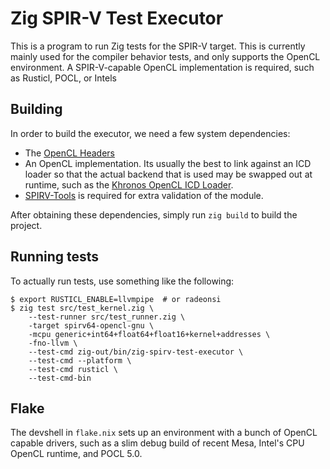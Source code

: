 # Zig SPIR-V Test Executor

This is a program to run Zig tests for the SPIR-V target. This is currently mainly used for the compiler behavior tests, and only supports the OpenCL environment. A SPIR-V-capable OpenCL implementation is required, such as Rusticl, POCL, or Intels

## Building

In order to build the executor, we need a few system dependencies:
- The [OpenCL Headers](https://github.com/KhronosGroup/OpenCL-Headers)
- An OpenCL implementation. Its usually the best to link against an ICD loader so that the actual backend that is used may be swapped out at runtime, such as the [Khronos OpenCL ICD Loader](https://github.com/KhronosGroup/OpenCL-ICD-Loader).
- [SPIRV-Tools](https://github.com/KhronosGroup/SPIRV-Tools) is required for extra validation of the module.

After obtaining these dependencies, simply run `zig build` to build the project.

## Running tests

To actually run tests, use something like the following:
```console
$ export RUSTICL_ENABLE=llvmpipe  # or radeonsi 
$ zig test src/test_kernel.zig \
    --test-runner src/test_runner.zig \
    -target spirv64-opencl-gnu \
    -mcpu generic+int64+float64+float16+kernel+addresses \
    -fno-llvm \
    --test-cmd zig-out/bin/zig-spirv-test-executor \
    --test-cmd --platform \
    --test-cmd rusticl \
    --test-cmd-bin
```

## Flake

The devshell in `flake.nix` sets up an environment with a bunch of OpenCL capable drivers, such as a slim debug build of recent Mesa, Intel's CPU OpenCL runtime, and POCL 5.0.
